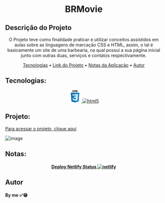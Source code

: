<h1 align="center">BRMovie</h1>

## Descrição do Projeto
<p align="center">O Projeto teve como finalidade praticar e utilizar conceitos assistidos em aulas sobre as linguagens de marcação CSS e HTML, assim, o tal
é basicamente um site de uma barbearia, na qual possui a sua página inicial junto com outras duas, serviços e contatos respectivamente.</p>

<p align="center">
 <a href="#tecnologias">Tecnologias</a> • 
 <a href="#projeto">Link do Projeto</a> • 
 <a href="#notas"> Notas da Aplicação</a> • 
 <a href="#autor">Autor</a>
</p>


## Tecnologias: 


<div align="center">

<a href="https://www.w3schools.com /css/" target="_blank" rel="noreferrer"> 
<img src="https://raw.githubusercontent.com/devicons/devicon/master/icons/css3/css3-original-wordmark.svg" alt= "css3" height="40" width="40"/> 
</a> 

<a href="https://www.w3.org/html/" target="_blank" rel="noreferrer"> 
<img src="https://cdn.icon-icons.com/icons2/2107/PNG/512/file_type_html_icon_130541.png" alt="html5" width="40" height="40"/> 
</a> 

</div>


## Projeto:

<a href="https://barbeariandrade.netlify.app/"> Para acessar o projeto, clique aqui</a>

![image](https://user-images.githubusercontent.com/75262645/194398312-a65a40db-94e0-4dc1-8950-5a6881098729.png)


## Notas: 

<h4 align="center"> 

<a href="https://app.netlify.com/sites/brmovies/deploys" target="_blank" rel="noreferrer"> Deploy Netlify Status 
<img src="https://api.netlify.com/api/v1/badges/5500c548-2799-4255-8d1c-9c47486939a1/deploy-status" alt ="netlify"/> 
</a> 
</h4>

## Autor

<h4>By me ✅😁</h4>







